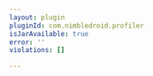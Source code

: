 ```yaml
---
layout: plugin
pluginId: com.nimbledroid.profiler
isJarAvailable: true
error: ''
violations: []

---
```

